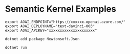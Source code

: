 # Semantic Kernel Examples

```
export AOAI_ENDPOINT="https://xxxxxx.openai.azure.com/"
export AOAI_DEPLOYNAME="text-davinci-003"
export AOAI_APIKEY="xxxxxxxxxxxxxxxxxxxxx"
```

```
dotnet add package Newtonsoft.Json
```

```
dotnet run
```
